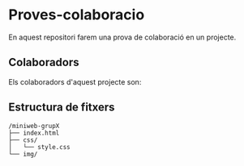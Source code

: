 # Proves-colaboracio
En aquest repositori farem una prova de colaboració en un projecte.

## Colaboradors
Els colaboradors d'aquest projecte son:

## Estructura de fitxers
	/miniweb-grupX
	├── index.html
	├── css/
	│   └── style.css
	└── img/
